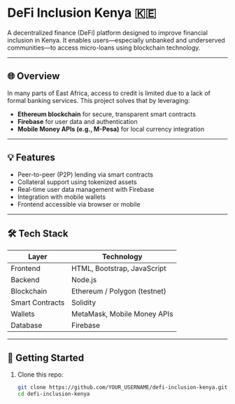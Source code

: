# DeFi Inclusion Kenya 🇰🇪

A decentralized finance (DeFi) platform designed to improve financial inclusion in Kenya. It enables users—especially unbanked and underserved communities—to access micro-loans using blockchain technology.

---

## 🌐 Overview

In many parts of East Africa, access to credit is limited due to a lack of formal banking services. This project solves that by leveraging:
- **Ethereum blockchain** for secure, transparent smart contracts
- **Firebase** for user data and authentication
- **Mobile Money APIs (e.g., M-Pesa)** for local currency integration

---

## 💡 Features

- Peer-to-peer (P2P) lending via smart contracts
- Collateral support using tokenized assets
- Real-time user data management with Firebase
- Integration with mobile wallets
- Frontend accessible via browser or mobile

---

## 🛠 Tech Stack

| Layer       | Technology                          |
|-------------|-------------------------------------|
| Frontend    | HTML, Bootstrap, JavaScript         |
| Backend     | Node.js                             |
| Blockchain  | Ethereum / Polygon (testnet)        |
| Smart Contracts | Solidity                        |
| Wallets     | MetaMask, Mobile Money APIs         |
| Database    | Firebase                            |

---

## 🚀 Getting Started

1. Clone this repo:
   ```bash
   git clone https://github.com/YOUR_USERNAME/defi-inclusion-kenya.git
   cd defi-inclusion-kenya
   ```

